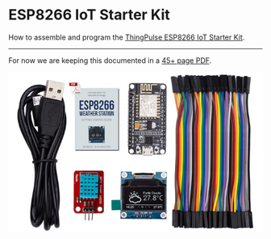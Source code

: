 # ESP8266 IoT Starter Kit

How to assemble and program the [ThingPulse ESP8266 IoT Starter Kit](https://thingpulse.com/product/esp8266-iot-electronics-starter-kit-weatherstation-planespotter-worldclock/). 

---

For now we are keeping this documented in a [45+ page PDF](https://blog.squix.org/weatherstation-guide).

![](../img/products/ThingPulse-ESP8266-IoT-starter-kit.jpg)
